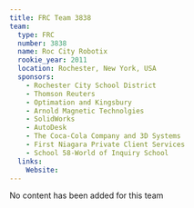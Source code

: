 ```yaml
---
title: FRC Team 3838
team:
  type: FRC
  number: 3838
  name: Roc City Robotix
  rookie_year: 2011
  location: Rochester, New York, USA
  sponsors:
    - Rochester City School District
    - Thomson Reuters
    - Optimation and Kingsbury
    - Arnold Magnetic Technolgies
    - SolidWorks
    - AutoDesk
    - The Coca-Cola Company and 3D Systems
    - First Niagara Private Client Services
    - School 58-World of Inquiry School
  links:
    Website: 
---
```

No content has been added for this team